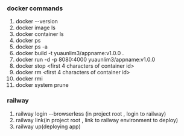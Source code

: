 ### docker commands<br>

1. docker --version<br>
2. docker image ls <br>
3. docker container ls <br>
4. docker ps <br>
5. docker ps -a <br>
6. docker build -t yuaunlim3/appname:v1.0.0 . <br>
7. docker run -d -p 8080:4000 yuaunlim3/appname:v1.0.0 <br>
8. docker stop <first 4 characters of container id> <br>
9. docker rm <first 4 characters of container id> <br>
10. docker rmi <image id> <br>
11. docker system prune <br>


### railway
1. railway login --browserless (in project root , login to railway)
2. railway link(in project root , link to railway environment to deploy)
3. railway up(deploying app)
